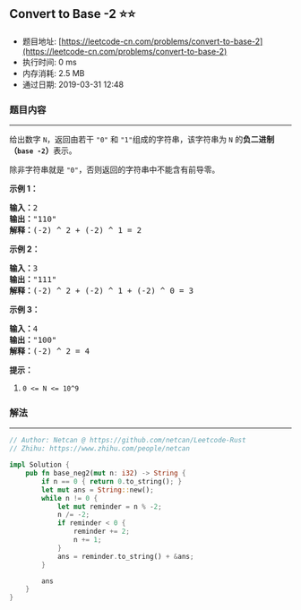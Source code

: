 ## Convert to Base -2 :star::star:
- 题目地址: [https://leetcode-cn.com/problems/convert-to-base-2](https://leetcode-cn.com/problems/convert-to-base-2)
- 执行时间: 0 ms 
- 内存消耗: 2.5 MB
- 通过日期: 2019-03-31 12:48

### 题目内容
---
<p>给出数字 <code>N</code>，返回由若干 <code>"0"</code> 和 <code>"1"</code>组成的字符串，该字符串为 <code>N</code> 的<strong>负二进制（<code>base -2</code>）</strong>表示。</p>

<p>除非字符串就是 <code>"0"</code>，否则返回的字符串中不能含有前导零。</p>



<p><strong>示例 1：</strong></p>

<pre><strong>输入：</strong>2
<strong>输出：</strong>"110"
<strong>解释：</strong>(-2) ^ 2 + (-2) ^ 1 = 2
</pre>

<p><strong>示例 2：</strong></p>

<pre><strong>输入：</strong>3
<strong>输出：</strong>"111"
<strong>解释：</strong>(-2) ^ 2 + (-2) ^ 1 + (-2) ^ 0 = 3
</pre>

<p><strong>示例 3：</strong></p>

<pre><strong>输入：</strong>4
<strong>输出：</strong>"100"
<strong>解释：</strong>(-2) ^ 2 = 4
</pre>



<p><strong>提示：</strong></p>

<ol>
	<li><code>0 <= N <= 10^9</code></li>
</ol>


### 解法
---
```rust
// Author: Netcan @ https://github.com/netcan/Leetcode-Rust
// Zhihu: https://www.zhihu.com/people/netcan

impl Solution {
    pub fn base_neg2(mut n: i32) -> String {
        if n == 0 { return 0.to_string(); }
        let mut ans = String::new();
        while n != 0 {
            let mut reminder = n % -2;
            n /= -2;
            if reminder < 0 {
                reminder += 2;
                n += 1;
            }
            ans = reminder.to_string() + &ans;
        }

        ans
    }
}

```